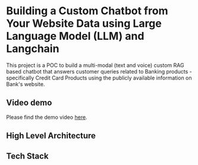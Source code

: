 # Building a Custom Chatbot from Your Website Data using Large Language Model (LLM) and Langchain

This project is a POC to build a multi-modal (text and voice) custom RAG based chatbot that answers customer queries related to Banking products - specifically Credit Card Products using the publicly available information on Bank's website. 

## Video demo
Please find the demo video [here]( ).

## High Level Architecture

## Tech Stack
